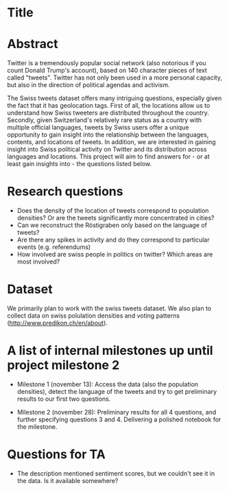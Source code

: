 # Title

# Abstract

Twitter is a tremendously popular social network (also notorious if you count Donald Trump's account), based on 140 character pieces of text called "tweets". Twitter has not only been used in a more personal capacity, but also in the direction of political agendas and activism.

The Swiss tweets dataset offers many intriguing questions, especially given the fact that it has geolocation tags. First of all, the locations allow us to understand how Swiss tweeters are distributed throughout the country. Secondly, given Switzerland's relatively rare status as a country with multiple official languages, tweets by Swiss users offer a unique opportunity to gain insight into the relationship between the languages, contents, and locations of tweets. In addition, we are interested in gaining insight into Swiss political activity on Twitter and its distribution across languages and locations.
This project will aim to find answers for - or at least gain insights into - the questions listed below.

# Research questions

- Does the density of the location of tweets correspond to population densities? Or are the tweets significantly more concentrated in cities?
- Can we reconstruct the Röstigraben only based on the language of tweets?
- Are there any spikes in activity and do they correspond to particular events (e.g. referendums) 
- How involved are swiss people in politics on twitter? Which areas are most involved?

# Dataset

We primarily plan to work with the swiss tweets dataset. We also plan to collect data on swiss polulation densities and voting patterns (http://www.predikon.ch/en/about).

# A list of internal milestones up until project milestone 2

- Milestone 1 (november 13): Access the data (also the population densities), detect the language of the tweets and try to get preliminary results to our first two questions.

- Milestone 2 (november 28): Preliminary results for all 4 questions, and further specifying questions 3 and 4. Delivering a polished notebook for the milestone.


# Questions for TA

- The description mentioned sentiment scores, but we couldn't see it in the data. Is it available somewhere?